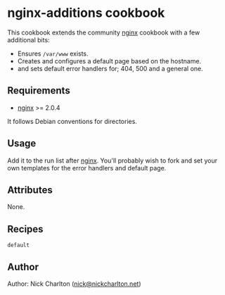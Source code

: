 # nginx-additions cookbook

This cookbook extends the community [nginx][] cookbook with a few additional bits:

* Ensures `/var/www` exists.
* Creates and configures a default page based on the hostname.
* and sets default error handlers for; 404, 500 and a general one.

## Requirements

* [nginx][] >= 2.0.4

It follows Debian conventions for directories.

## Usage

Add it to the run list after [nginx][]. You'll probably wish to fork and set your
own templates for the error handlers and default page.

## Attributes

None.

## Recipes

`default`

## Author

Author: Nick Charlton (<nick@nickcharlton.net>)

[nginx]: https://github.com/opscode-cookbooks/nginx
